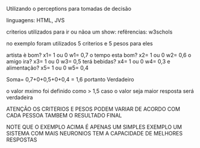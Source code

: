 Utilizando o perceptions para tomadas de decisão

linguagens: HTML, JVS

criterios utilizados para ir ou nãoa um show: refêrencias: w3schols

no exemplo foram utilizados 5 criterios e 5 pesos para eles

artista è bom?          x1= 1 ou 0 w1= 0,7
o tempo esta bom?       x2= 1 ou 0 w2= 0,6
o amigo ira?            x3= 1 ou 0 w3= 0,5
terá bebidas?           x4= 1 ou 0 w4= 0,3
e alimentação?          x5= 1 ou 0 w5= 0,4

Soma= 0,7+0+0,5+0+0,4 = 1,6 portanto Verdadeiro

o valor mximo foi definido como > 1,5 caso o valor seja maior  resposta será verdadeira

ATENÇÃO OS CRITERIOS E PESOS PODEM VARIAR DE ACORDO COM CADA PESSOA TAMBEM O RESULTADO FINAL 

NOTE QUE O EXEMPLO ACIMA É APENAS UM SIMPLES EXEMPLO UM SISTEMA COM MAIS NEURONIOS TEM A CAPACIDADE DE MELHORES RESPOSTAS
